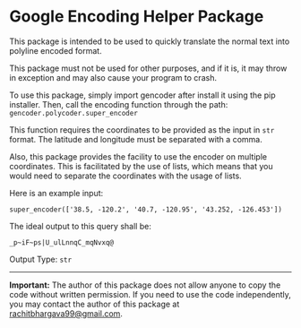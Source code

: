 # Google Encoding Helper Package

This package is intended to be used to quickly translate the normal text into polyline encoded format.

This package must not be used for other purposes, and if it is, it may throw in exception and may also cause your program to crash.

To use this package, simply import gencoder after install it using the pip installer.
Then, call the encoding function through the path:
`gencoder.polycoder.super_encoder`

This function requires the coordinates to be provided as the input in `str` format.
The latitude and longitude must be separated with a comma.

Also, this package provides the facility to use the encoder on multiple coordinates.
This is facilitated by the use of lists, which means that you would need to separate the coordinates with the usage of lists.

Here is an example input:

`super_encoder(['38.5, -120.2', '40.7, -120.95', '43.252, -126.453'])`

The ideal output to this query shall be:

`_p~iF~ps|U_ulLnnqC_mqNvxq@`

Output Type: `str`

<hr>

**Important:** The author of this package does not allow anyone to copy the code without written permission.
If you need to use the code independently, you may contact the author of this package at rachitbhargava99@gmail.com.

